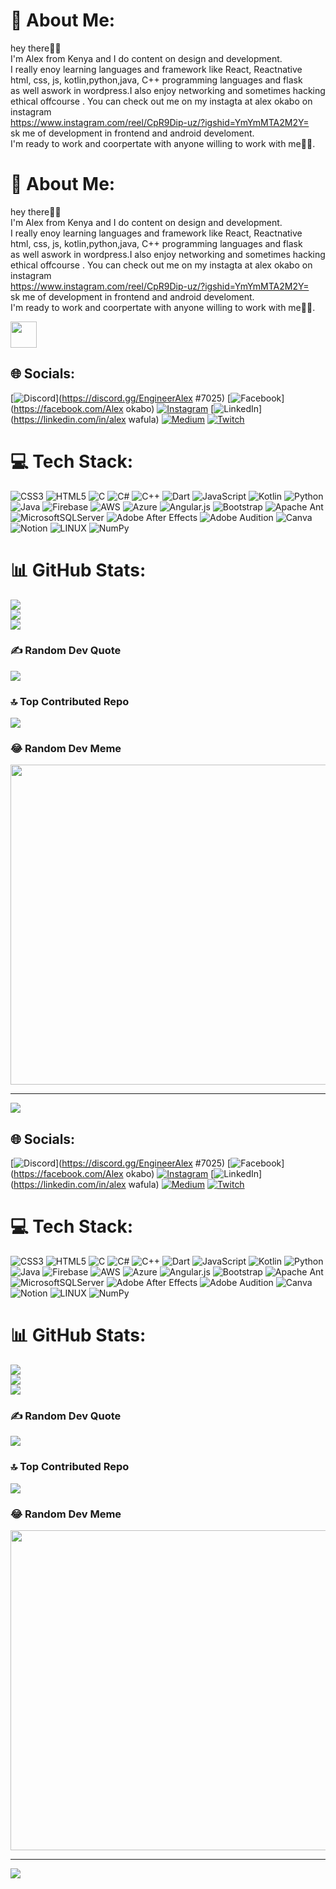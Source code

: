 # 💫 About Me:
hey there🤳🤳<br>I'm Alex from Kenya and I do content on design and development.<br> I really enoy learning languages and framework like React, Reactnative<br>html, css, js, kotlin,python,java, C++ programming languages and flask <br>as well aswork in wordpress.I also enjoy networking and sometimes hacking <br>ethical  offcourse  . You can check out me on my instagta at alex okabo on instagram<br> https://www.instagram.com/reel/CpR9Dip-uz/?igshid=YmYmMTA2M2Y=<br>sk me of development in frontend  and android develoment.<br>I'm ready to work and coorpertate with anyone willing  to work with me🥰🥰.

# 💫 About Me:
hey there🤳🤳<br>I'm Alex from Kenya and I do content on design and development.<br> I really enoy learning languages and framework like React, Reactnative<br>html, css, js, kotlin,python,java, C++ programming languages and flask <br>as well aswork in wordpress.I also enjoy networking and sometimes hacking <br>ethical  offcourse  . You can check out me on my instagta at alex okabo on instagram<br> https://www.instagram.com/reel/CpR9Dip-uz/?igshid=YmYmMTA2M2Y=<br>sk me of development in frontend  and android develoment.<br>I'm ready to work and coorpertate with anyone willing  to work with me🥰🥰.

<img src="https://tenor.com/view/code-coding-programming-computer-science-programming-language-gif-16596559" width="42" height="42" style="vertical-align:bottom">

## 🌐 Socials:
[![Discord](https://img.shields.io/badge/Discord-%237289DA.svg?logo=discord&logoColor=white)](https://discord.gg/EngineerAlex #7025) [![Facebook](https://img.shields.io/badge/Facebook-%231877F2.svg?logo=Facebook&logoColor=white)](https://facebook.com/Alex okabo) [![Instagram](https://img.shields.io/badge/Instagram-%23E4405F.svg?logo=Instagram&logoColor=white)](https://instagram.com/enineeralex186) [![LinkedIn](https://img.shields.io/badge/LinkedIn-%230077B5.svg?logo=linkedin&logoColor=white)](https://linkedin.com/in/alex wafula) [![Medium](https://img.shields.io/badge/Medium-12100E?logo=medium&logoColor=white)](https://medium.com/@OKABO001) [![Twitch](https://img.shields.io/badge/Twitch-%239146FF.svg?logo=Twitch&logoColor=white)](https://twitch.tv/254@ENGINEERALEX) 

# 💻 Tech Stack:
![CSS3](https://img.shields.io/badge/css3-%231572B6.svg?style=for-the-badge&logo=css3&logoColor=white) ![HTML5](https://img.shields.io/badge/html5-%23E34F26.svg?style=for-the-badge&logo=html5&logoColor=white) ![C](https://img.shields.io/badge/c-%2300599C.svg?style=for-the-badge&logo=c&logoColor=white) ![C#](https://img.shields.io/badge/c%23-%23239120.svg?style=for-the-badge&logo=c-sharp&logoColor=white) ![C++](https://img.shields.io/badge/c++-%2300599C.svg?style=for-the-badge&logo=c%2B%2B&logoColor=white) ![Dart](https://img.shields.io/badge/dart-%230175C2.svg?style=for-the-badge&logo=dart&logoColor=white) ![JavaScript](https://img.shields.io/badge/javascript-%23323330.svg?style=for-the-badge&logo=javascript&logoColor=%23F7DF1E) ![Kotlin](https://img.shields.io/badge/kotlin-%230095D5.svg?style=for-the-badge&logo=kotlin&logoColor=white) ![Python](https://img.shields.io/badge/python-3670A0?style=for-the-badge&logo=python&logoColor=ffdd54) ![Java](https://img.shields.io/badge/java-%23ED8B00.svg?style=for-the-badge&logo=java&logoColor=white) ![Firebase](https://img.shields.io/badge/firebase-%23039BE5.svg?style=for-the-badge&logo=firebase) ![AWS](https://img.shields.io/badge/AWS-%23FF9900.svg?style=for-the-badge&logo=amazon-aws&logoColor=white) ![Azure](https://img.shields.io/badge/azure-%230072C6.svg?style=for-the-badge&logo=azure-devops&logoColor=white) ![Angular.js](https://img.shields.io/badge/angular.js-%23E23237.svg?style=for-the-badge&logo=angularjs&logoColor=white) ![Bootstrap](https://img.shields.io/badge/bootstrap-%23563D7C.svg?style=for-the-badge&logo=bootstrap&logoColor=white) ![Apache Ant](https://img.shields.io/badge/Apache%20Ant-A81C7D?style=for-the-badge&logo=Apache%20Ant&logoColor=white) ![MicrosoftSQLServer](https://img.shields.io/badge/Microsoft%20SQL%20Sever-CC2927?style=for-the-badge&logo=microsoft%20sql%20server&logoColor=white) ![Adobe After Effects](https://img.shields.io/badge/Adobe%20After%20Effects-9999FF.svg?style=for-the-badge&logo=Adobe%20After%20Effects&logoColor=white) ![Adobe Audition](https://img.shields.io/badge/Adobe%20Audition-9999FF.svg?style=for-the-badge&logo=Adobe%20Audition&logoColor=white) ![Canva](https://img.shields.io/badge/Canva-%2300C4CC.svg?style=for-the-badge&logo=Canva&logoColor=white) ![Notion](https://img.shields.io/badge/Notion-%23000000.svg?style=for-the-badge&logo=notion&logoColor=white) ![LINUX](https://img.shields.io/badge/Linux-FCC624?style=for-the-badge&logo=linux&logoColor=black) ![NumPy](https://img.shields.io/badge/numpy-%23013243.svg?style=for-the-badge&logo=numpy&logoColor=white)
# 📊 GitHub Stats:
![](https://github-readme-stats.vercel.app/api?username=Okabo001&theme=vue-dark&hide_border=true&include_all_commits=true&count_private=true)<br/>
![](https://github-readme-streak-stats.herokuapp.com/?user=Okabo001&theme=vue-dark&hide_border=true)<br/>
![](https://github-readme-stats.vercel.app/api/top-langs/?username=Okabo001&theme=vue-dark&hide_border=true&include_all_commits=true&count_private=true&layout=compact)

### ✍️ Random Dev Quote
![](https://quotes-github-readme.vercel.app/api?type=horizontal&theme=radical)

### 🔝 Top Contributed Repo
![](https://github-contributor-stats.vercel.app/api?username=Okabo001&limit=5&theme=dark&combine_all_yearly_contributions=true)

### 😂 Random Dev Meme
<img src="https://rm.up.railway.app/" width="512px"/>

---
[![](https://visitcount.itsvg.in/api?id=Okabo001&icon=1&color=0)](https://visitcount.itsvg.in)

<!-- Proudly created with GPRM ( https://gprm.itsvg.in ) -->
## 🌐 Socials:
[![Discord](https://img.shields.io/badge/Discord-%237289DA.svg?logo=discord&logoColor=white)](https://discord.gg/EngineerAlex #7025)
[![Facebook](https://img.shields.io/badge/Facebook-%231877F2.svg?logo=Facebook&logoColor=white)](https://facebook.com/Alex okabo) 
[![Instagram](https://img.shields.io/badge/Instagram-%23E4405F.svg?logo=Instagram&logoColor=white)](https://instagram.com/enineeralex186)
[![LinkedIn](https://img.shields.io/badge/LinkedIn-%230077B5.svg?logo=linkedin&logoColor=white)](https://linkedin.com/in/alex wafula)
[![Medium](https://img.shields.io/badge/Medium-12100E?logo=medium&logoColor=white)](https://medium.com/@OKABO001)
[![Twitch](https://img.shields.io/badge/Twitch-%239146FF.svg?logo=Twitch&logoColor=white)](https://twitch.tv/254@ENGINEERALEX) 

# 💻 Tech Stack:
![CSS3](https://img.shields.io/badge/css3-%231572B6.svg?style=for-the-badge&logo=css3&logoColor=white) ![HTML5](https://img.shields.io/badge/html5-%23E34F26.svg?style=for-the-badge&logo=html5&logoColor=white) ![C](https://img.shields.io/badge/c-%2300599C.svg?style=for-the-badge&logo=c&logoColor=white) ![C#](https://img.shields.io/badge/c%23-%23239120.svg?style=for-the-badge&logo=c-sharp&logoColor=white) ![C++](https://img.shields.io/badge/c++-%2300599C.svg?style=for-the-badge&logo=c%2B%2B&logoColor=white) ![Dart](https://img.shields.io/badge/dart-%230175C2.svg?style=for-the-badge&logo=dart&logoColor=white) ![JavaScript](https://img.shields.io/badge/javascript-%23323330.svg?style=for-the-badge&logo=javascript&logoColor=%23F7DF1E) ![Kotlin](https://img.shields.io/badge/kotlin-%230095D5.svg?style=for-the-badge&logo=kotlin&logoColor=white) ![Python](https://img.shields.io/badge/python-3670A0?style=for-the-badge&logo=python&logoColor=ffdd54) ![Java](https://img.shields.io/badge/java-%23ED8B00.svg?style=for-the-badge&logo=java&logoColor=white) ![Firebase](https://img.shields.io/badge/firebase-%23039BE5.svg?style=for-the-badge&logo=firebase) ![AWS](https://img.shields.io/badge/AWS-%23FF9900.svg?style=for-the-badge&logo=amazon-aws&logoColor=white) ![Azure](https://img.shields.io/badge/azure-%230072C6.svg?style=for-the-badge&logo=azure-devops&logoColor=white) ![Angular.js](https://img.shields.io/badge/angular.js-%23E23237.svg?style=for-the-badge&logo=angularjs&logoColor=white) ![Bootstrap](https://img.shields.io/badge/bootstrap-%23563D7C.svg?style=for-the-badge&logo=bootstrap&logoColor=white) ![Apache Ant](https://img.shields.io/badge/Apache%20Ant-A81C7D?style=for-the-badge&logo=Apache%20Ant&logoColor=white) ![MicrosoftSQLServer](https://img.shields.io/badge/Microsoft%20SQL%20Sever-CC2927?style=for-the-badge&logo=microsoft%20sql%20server&logoColor=white) ![Adobe After Effects](https://img.shields.io/badge/Adobe%20After%20Effects-9999FF.svg?style=for-the-badge&logo=Adobe%20After%20Effects&logoColor=white) ![Adobe Audition](https://img.shields.io/badge/Adobe%20Audition-9999FF.svg?style=for-the-badge&logo=Adobe%20Audition&logoColor=white) ![Canva](https://img.shields.io/badge/Canva-%2300C4CC.svg?style=for-the-badge&logo=Canva&logoColor=white) ![Notion](https://img.shields.io/badge/Notion-%23000000.svg?style=for-the-badge&logo=notion&logoColor=white) ![LINUX](https://img.shields.io/badge/Linux-FCC624?style=for-the-badge&logo=linux&logoColor=black) ![NumPy](https://img.shields.io/badge/numpy-%23013243.svg?style=for-the-badge&logo=numpy&logoColor=white)
# 📊 GitHub Stats:
![](https://github-readme-stats.vercel.app/api?username=Okabo001&theme=vue-dark&hide_border=true&include_all_commits=true&count_private=true)<br/>
![](https://github-readme-streak-stats.herokuapp.com/?user=Okabo001&theme=vue-dark&hide_border=true)<br/>
![](https://github-readme-stats.vercel.app/api/top-langs/?username=Okabo001&theme=vue-dark&hide_border=true&include_all_commits=true&count_private=true&layout=compact)

### ✍️ Random Dev Quote
![](https://quotes-github-readme.vercel.app/api?type=horizontal&theme=radical)

### 🔝 Top Contributed Repo
![](https://github-contributor-stats.vercel.app/api?username=Okabo001&limit=5&theme=dark&combine_all_yearly_contributions=true)

### 😂 Random Dev Meme
<img src="https://rm.up.railway.app/" width="512px"/>

---
[![](https://visitcount.itsvg.in/api?id=Okabo001&icon=1&color=0)](https://visitcount.itsvg.in)

<!-- Proudly created with GPRM ( https://gprm.itsvg.in ) -->

